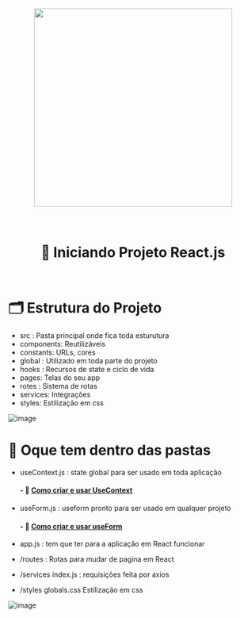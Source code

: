 
<h1 align="center">
<img width=400 src="https://user-images.githubusercontent.com/60453269/187979107-d430477a-81f2-426b-8a54-37a53099211f.png">
</h1>

<br/>
<h1 align="center">
      🚩 Iniciando Projeto React.js 
</h1> 



<br/>

# 🗂 Estrutura do Projeto 


- src : Pasta principal onde fica toda esturutura
- components: Reutilizáveis
- constants: URLs, cores
- global : Utilizado em toda parte do projeto
- hooks : Recursos de state e ciclo de vida 
- pages: Telas do seu app
- rotes : Sistema de rotas
- services: Integrações
- styles:  Estilização em css

![image](https://user-images.githubusercontent.com/60453269/187975792-008c1443-4f79-40d9-9c46-952d922aec5e.png)

# 📂 Oque tem dentro das pastas

- useContext.js : state global para ser usado em toda aplicação 

   #### - 🎥 [Como criar e usar UseContext](https://www.youtube.com/watch?v=jo-IV8i5Gdk&list=LL&index=7)
   
- useForm.js : useform pronto para ser usado em qualquer projeto 
   #### - 🎥 [Como criar e usar useForm](https://www.youtube.com/watch?v=8Kn-Xd8mESc)
- app.js : tem que ter para a aplicação em React funcionar
- /routes : Rotas para mudar de pagina em React
- /services index.js : requisições feita por axios 
- /styles globals.css Estilização em css

![image](https://user-images.githubusercontent.com/60453269/187919371-f502d2f6-9f48-4c72-b9bb-136f425ebe2e.png)
